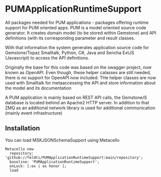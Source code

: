 # PUMApplicationRuntimeSupport

All packages needed for PUM applications - packages offering runtime support for PUM oriented apps. PUM is a model oriented source code generator. It creates
domain model (to be stored within Gemstone) and API definitions (with its corresponding parameter and result classes.

With that information the system generates application source code for Gemstone/Topaz Smalltalk, Python, C#, Java and Sencha ExtJS (Javascript) to access the API definitions.

Originally the base for this code was based on the swagger project, now known as OpenAPI. Even though, these helper calasses are still needed, there is no support for OpenAPI now included. THe helper classes are now used with Smalltalk for metaaccessing the API and store information about the model and its documentation

A PUM application is mainly based on REST API calls, the Gemstone/S database is located behind an Apache2 HTTP server. In addition to that ZMQ as an additional network library is used for additional communication (mainly event infrastructure)

## Installation

You can load MSKJSONSchemaSupport using Metacello

```Smalltalk
Metacello new
  repository: 'github://feldti/PUMApplicationRuntimeSupport:main/repository';
  baseline: 'PUMApplicationRuntimeSupport';
  onLock: [:ex | ex honor ];
  load
```




  
